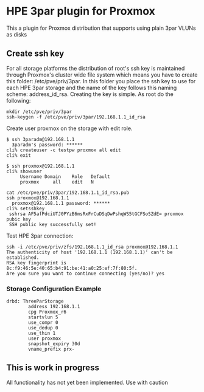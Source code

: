 # HPE 3par plugin for Proxmox
This a plugin for Proxmox distribution that supports using plain 3par VLUNs as disks

## Create ssh key

For all storage platforms the distribution of root's ssh key is maintained through Proxmox's cluster wide file system which means you have to create this folder: /etc/pve/priv/3par. In this folder you place the ssh key to use for each HPE 3par storage and the name of the key follows this naming scheme: address_id_rsa. Creating the key is simple. As root do the following:

```
mkdir /etc/pve/priv/3par
ssh-keygen -f /etc/pve/priv/3par/192.168.1.1_id_rsa
```

Create user proxmox on the storage with edit role.

```
$ ssh 3paradm@192.168.1.1
  3paradm's password: ******
cli% createuser -c testpw proxmox all edit 
cli% exit

$ ssh proxmox@192.168.1.1
cli% showuser
     Username Domain    Role   Default
     proxmox     all    edit   N
```

```
cat /etc/pve/priv/3par/192.168.1.1_id_rsa.pub
ssh proxmox@192.168.1.1
  proxmox@192.168.1.1 password: ******
cli% setsshkey
 sshrsa AF5afPdciUTJ0PYzB6msRxFrCuDSqDwPshqWS5tGCFSoSZdE= proxmox pubic key
 SSH public key successfully set!
```

Test HPE 3par connection:

```
ssh -i /etc/pve/priv/zfs/192.168.1.1_id_rsa proxmox@192.168.1.1
The authenticity of host '192.168.1.1 (192.168.1.1)' can't be established.
RSA key fingerprint is 8c:f9:46:5e:40:65:b4:91:be:41:a0:25:ef:7f:80:5f.
Are you sure you want to continue connecting (yes/no)? yes
```

### Storage Configuration Example

```
drbd: ThreeParStorage
        address 192.168.1.1
        cpg Proxmox_r6
        startvlun 5
        use_compr 0
        use_dedup 0
        use_thin 1
        user proxmox
        snapshot_expiry 30d
        vname_prefix prx-
```

## This is work in progress

All functionality has not yet been implemented. Use with caution
